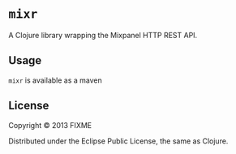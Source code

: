# `mixr`

A Clojure library wrapping the Mixpanel HTTP REST API.

## Usage

`mixr` is available as a maven 

## License

Copyright © 2013 FIXME

Distributed under the Eclipse Public License, the same as Clojure.
